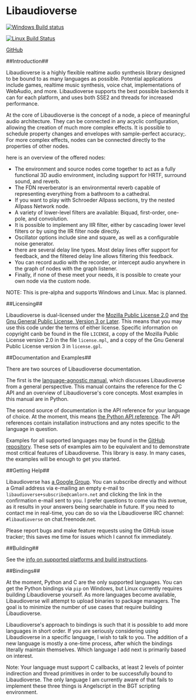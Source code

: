 Libaudioverse
==============

[![Windows Build status](https://ci.appveyor.com/api/projects/status/wmoa6isbe8fdmg2c?svg=true)](https://ci.appveyor.com/project/camlorn/libaudioverse)

[![Linux Build Status](https://travis-ci.org/libaudioverse/libaudioverse.svg?branch=master)](https://travis-ci.org/camlorn/libaudioverse)

[GitHub](http://github.com/libaudioverse/libaudioverse)

##Introduction##

Libaudioverse is a highly flexible realtime audio synthesis library designed to be bound to as many languages as possible.
Potential applications include games, realtime music synthesis, voice chat, implementations of WebAudio, and more.
Libaudioverse supports the best possible backends it can for each platform, and uses both SSE2 and threads for increased performance.

At the core of Libaudioverse is the concept of a node,  a piece of meaningful audio architecture.
They can be connected in any acyclic configuration, allowing the creation of much more complex effects.
It is possible to schedule property changes and envelopes with sample-perfect accuracy;.
For more complex effects, nodes can be connected directly to the properties of other nodes.

here is an overview of the offered nodes:

- The environment and source nodes come together to act as a fully functional 3D audio environment, including support for HRTF, surround sound, and reverb.
- The FDN reverberator is an environmental reverb capable of representing everything from a bathroom to a cathedral.
- If you want to play with Schroeder Allpass sections, try the nested Allpass Network node.
- A variety of lower-level filters are available: Biquad, first-order, one-pole, and convolution.
- It is possible to implement any IIR filter, either by cascading lower level filters or by using the IIR filter node directly.
- Oscillator options include sine and square, as well as a configurable noise generator.
- there are several delay line types.  Most delay lines offer support for feedback, and the filtered delay line allows filtering this feedback.
- You can record audio with the recorder, or intercept audio anywhere in the graph of nodes with the graph listener.
- Finally, if none of these meet your needs, it is possible to create your own node via the custom node.

NOTE: This is pre-alpha and supports Windows and Linux.  Mac is planned.

##Licensing##

Libaudioverse is dual-licensed under the [Mozilla Public License 2.0](https://www.mozilla.org/en-US/MPL/2.0/) and [the Gnu General Public License, Version 3 or Later](http://www.gnu.org/licenses/gpl-3.0.en.html).
This means that you may use this code under the terms of either license.
Specific information on copyright canb be found in the file `LICENSE`, a copy of the Mozilla Public License version 2.0 in the file `license.mpl`, and a copy of the Gnu General Public License version 3 in `license.gpl`.

##Documentation and Examples##

There are two sources of Libaudioverse documentation.

The first is the [language-agnostic manual](https://libaudioverse.github.io/libaudioverse/docs/branches/master/libaudioverse_manual.html), which discusses Libaudioverse from a general perspective.
This manual contains the reference for the C API and an overview of Libaudioverse's core concepts.
Most examples in this manual are in Python.

The second source of documentation is the API reference for your language of choice.
At the moment, this means [the Python API reference](https://libaudioverse.github.io/libaudioverse/docs/branches/master/python/index.html).
The API references contain installation instructions and any notes specific to the language in question.

Examples for all supported languages may be found in the [GitHub repository](http://github.com/camlorn/libaudioverse).
These sets of examples aim to be equivalent and to demonstrate most critical features of Libaudioverse.
This library is easy.
In many cases, the examples will be enough to get you started.

##Getting Help##

Libaudioverse has [a Google Group](https://groups.google.com/a/camlorn.net/d/forum/libaudioverse).
You can subscribe directly and without a Gmail address via e-mailing an empty e-mail to `libaudioverse+subscribe@camlorn.net` and clicking the link in the confirmation e-mail sent to you.
I prefer questions to come via this avenue, as it results in your answers being searchable in future.
If you need to contact me in real-time, you can do so via the Libaudioverse IRC channel: `#libaudioverse` on chat.freenode.net.

Please report bugs and make feature requests using the GitHub issue tracker; this saves me time for issues which I cannot fix immediately.

##Building##

See the [info on supported platforms and build instructions](http://github.com/camlorn/libaudioverse/tree/master/platform_support.md).

##Bindings##

At the moment, Python and C are the only supported languages.  You can get the Python bindings via `pip` on Windows, but Linux currently requires building Libaudioverse yourself.  As more languages become available, Libaudioverse  will attempt to upload binaries to package managers.  The goal is to minimize the number of use cases that require building Libaudioverse.

Libaudioverse's approach to bindings is such that it is possible to add more languages in short order.  If you are seriously considering using Libaudioverse in a specific language, I wish to talk to you.  The addition of a new language is mostly a one-time process, after which the bindings literally maintain themselves.  Which language I add next is primarily based on interest.

Note: Your language must support C callbacks, at least 2 levels of pointer indirection and thread primitives in order to be successfully bound to Libaudioverse. The only language I am currently aware of that fails to implement these three things is Angelscript in the BGT scripting environment.
